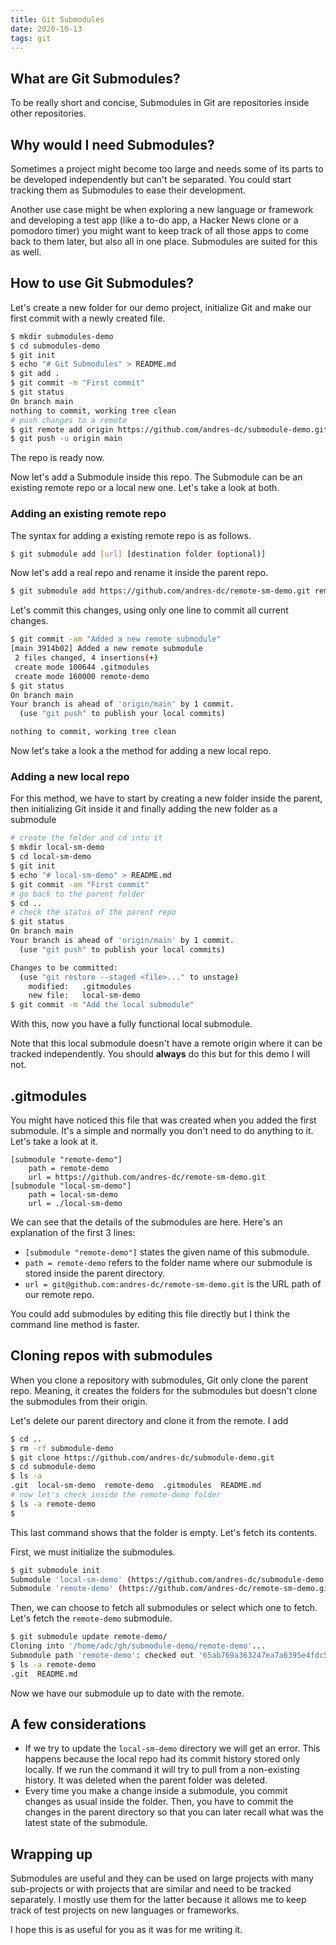 ```yaml
---
title: Git Submodules
date: 2020-10-13
tags: git
---
```


## What are Git Submodules?

To be really short and concise, Submodules in Git are repositories inside other repositories.

## Why would I need Submodules?

Sometimes a project might become too large and needs some of its parts to be developed independently
but can't be separated. You could start tracking them as Submodules to ease their development.

Another use case might be when exploring a new language or framework and developing a test app (like
a to-do app, a Hacker News clone or a pomodoro timer) you might want to keep track of all those apps
to come back to them later, but also all in one place. Submodules are suited for this as well.

## How to use Git Submodules?

Let's create a new folder for our demo project, initialize Git and make our first commit with a
newly created file.

```bash
$ mkdir submodules-demo
$ cd submodules-demo
$ git init
$ echo "# Git Submodules" > README.md
$ git add .
$ git commit -m "First commit"
$ git status
On branch main
nothing to commit, working tree clean
# push changes to a remote
$ git remote add origin https://github.com/andres-dc/submodule-demo.git
$ git push -u origin main
```

The repo is ready now.

Now let's add a Submodule inside this repo. The Submodule can be an existing remote repo or a local
new one. Let's take a look at both.

### Adding an existing remote repo

The syntax for adding a existing remote repo is as follows.

```bash
$ git submodule add [url] [destination folder (optional)]
```

Now let's add a real repo and rename it inside the parent repo.

```bash
$ git submodule add https://github.com/andres-dc/remote-sm-demo.git remote-demo
```

Let's commit this changes, using only one line to commit all current changes.

```bash
$ git commit -am "Added a new remote submodule"
[main 3914b02] Added a new remote submodule
 2 files changed, 4 insertions(+)
 create mode 100644 .gitmodules
 create mode 160000 remote-demo
$ git status
On branch main
Your branch is ahead of 'origin/main' by 1 commit.
  (use "git push" to publish your local commits)

nothing to commit, working tree clean
```

Now let's take a look a the method for adding a new local repo.

### Adding a new local repo

For this method, we have to start by creating a new folder inside the parent, then initializing Git
inside it and finally adding the new folder as a submodule

```bash
# create the folder and cd into it
$ mkdir local-sm-demo
$ cd local-sm-demo
$ git init
$ echo "# local-sm-demo" > README.md
$ git commit -am "First commit"
# go back to the parent folder
$ cd ..
# check the status of the parent repo
$ git status
On branch main
Your branch is ahead of 'origin/main' by 1 commit.
  (use "git push" to publish your local commits)

Changes to be committed:
  (use "git restore --staged <file>..." to unstage)
	modified:   .gitmodules
	new file:   local-sm-demo
$ git commit -m "Add the local submodule"
```

With this, now you have a fully functional local submodule.

Note that this local submodule doesn't have a remote origin where it can be tracked independently.
You should **always** do this but for this demo I will not.

## .gitmodules

You might have noticed this file that was created when you added the first submodule. It's a simple
and normally you don't need to do anything to it. Let's take a look at it.

```
[submodule "remote-demo"]
	path = remote-demo
	url = https://github.com/andres-dc/remote-sm-demo.git
[submodule "local-sm-demo"]
	path = local-sm-demo
	url = ./local-sm-demo
```

We can see that the details of the submodules are here. Here's an explanation of the first 3 lines:

- `[submodule "remote-demo"]` states the given name of this submodule.
- `path = remote-demo` refers to the folder name where our submodule is stored inside the parent
  directory.
- `url = git@github.com:andres-dc/remote-sm-demo.git` is the URL path of our remote repo.

You could add submodules by editing this file directly but I think the command line method is
faster.

## Cloning repos with submodules

When you clone a repository with submodules, Git only clone the parent repo. Meaning, it creates the
folders for the submodules but doesn't clone the submodules from their origin.

Let's delete our parent directory and clone it from the remote. I add

```bash
$ cd ..
$ rm -rf submodule-demo
$ git clone https://github.com/andres-dc/submodule-demo.git
$ cd submodule-demo
$ ls -a
.git  local-sm-demo  remote-demo  .gitmodules  README.md
# now let's check inside the remote-demo folder
$ ls -a remote-demo
$
```

This last command shows that the folder is empty. Let's fetch its contents.

First, we must initialize the submodules.

```bash
$ git submodule init
Submodule 'local-sm-demo' (https://github.com/andres-dc/submodule-demo.git/local-sm-demo) registered for path 'local-sm-demo'
Submodule 'remote-demo' (https://github.com/andres-dc/remote-sm-demo.git) registered for path 'remote-demo'
```

Then, we can choose to fetch all submodules or select which one to fetch. Let's fetch the
`remote-demo` submodule.

```bash
$ git submodule update remote-demo/
Cloning into '/home/adc/gh/submodule-demo/remote-demo'...
Submodule path 'remote-demo': checked out '65ab769a363247ea7a6395e4fdc5b2652e4a8fdd'
$ ls -a remote-demo
.git  README.md
```

Now we have our submodule up to date with the remote.

## A few considerations

- If we try to update the `local-sm-demo` directory we will get an error. This happens because the
  local repo had its commit history stored only locally. If we run the command it will try to pull
  from a non-existing history. It was deleted when the parent folder was deleted.
- Every time you make a change inside a submodule, you commit changes as usual inside the folder.
  Then, you have to commit the changes in the parent directory so that you can later recall what was
  the latest state of the submodule.

## Wrapping up

Submodules are useful and they can be used on large projects with many sub-projects or with projects
that are similar and need to be tracked separately. I mostly use them for the latter because it
allows me to keep track of test projects on new languages or frameworks.

I hope this is as useful for you as it was for me writing it.
